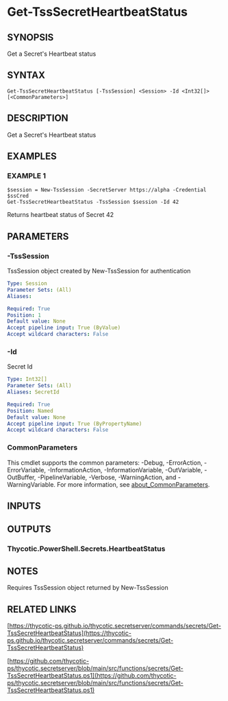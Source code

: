 # Get-TssSecretHeartbeatStatus

## SYNOPSIS
Get a Secret's Heartbeat status

## SYNTAX

```
Get-TssSecretHeartbeatStatus [-TssSession] <Session> -Id <Int32[]> [<CommonParameters>]
```

## DESCRIPTION
Get a Secret's Heartbeat status

## EXAMPLES

### EXAMPLE 1
```
$session = New-TssSession -SecretServer https://alpha -Credential $ssCred
Get-TssSecretHeartbeatStatus -TssSession $session -Id 42
```

Returns heartbeat status of Secret 42

## PARAMETERS

### -TssSession
TssSession object created by New-TssSession for authentication

```yaml
Type: Session
Parameter Sets: (All)
Aliases:

Required: True
Position: 1
Default value: None
Accept pipeline input: True (ByValue)
Accept wildcard characters: False
```

### -Id
Secret Id

```yaml
Type: Int32[]
Parameter Sets: (All)
Aliases: SecretId

Required: True
Position: Named
Default value: None
Accept pipeline input: True (ByPropertyName)
Accept wildcard characters: False
```

### CommonParameters
This cmdlet supports the common parameters: -Debug, -ErrorAction, -ErrorVariable, -InformationAction, -InformationVariable, -OutVariable, -OutBuffer, -PipelineVariable, -Verbose, -WarningAction, and -WarningVariable. For more information, see [about_CommonParameters](http://go.microsoft.com/fwlink/?LinkID=113216).

## INPUTS

## OUTPUTS

### Thycotic.PowerShell.Secrets.HeartbeatStatus
## NOTES
Requires TssSession object returned by New-TssSession

## RELATED LINKS

[https://thycotic-ps.github.io/thycotic.secretserver/commands/secrets/Get-TssSecretHeartbeatStatus](https://thycotic-ps.github.io/thycotic.secretserver/commands/secrets/Get-TssSecretHeartbeatStatus)

[https://github.com/thycotic-ps/thycotic.secretserver/blob/main/src/functions/secrets/Get-TssSecretHeartbeatStatus.ps1](https://github.com/thycotic-ps/thycotic.secretserver/blob/main/src/functions/secrets/Get-TssSecretHeartbeatStatus.ps1)

